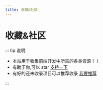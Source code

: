 ```yaml
---
title: 收藏&社区
---
```


# 收藏&社区

::: tip 说明

-   本站用于收集前端开发中所需的各类资源！！
-   有助于你,可以 star [支持一下](https://github.com/itmanyong/web-resources)
-   有好的还未收录项目可以推荐收录 [我要推荐](https://github.com/itmanyong/web-resources/issues/new)

:::